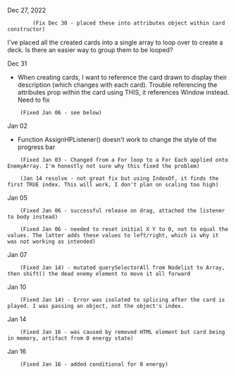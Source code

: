 Dec 27, 2022

<!-- I've created a Card class then extended this class for Attacks and Defenses. What about cards that deal damage and then get defense at same time? -->
            (Fix Dec 30 - placed these into attributes object within card constructor)
I've placed all the created cards into a single array to loop over to create a deck. Is there an easier way to group them to be looped?

Dec 31
- When creating cards, I want to reference the card drawn to display their description (which changes with each card). Trouble referencing the attributes prop within the card using THIS, it references Window instead. Need to fix
<!-- - Mousedown event and differentiate it between a drag event.  -->
<!-- - Successfully able to reset the card's position based on its inital X Y, but the eventlistener for the body remains -->
        (Fixed Jan 06 - see below)

Jan 02 
- Function AssignHPListener() doesn't work to change the style of the progress bar
<!-- - Getting TypeError: cannot read properties of undefined (reading: id) when modifying the enemy HPs. Unsure why? -->
        (Fixed Jan 03 - Changed from a For loop to a For Each applied onto EnemyArray. I'm honestly not sure why this fixed the problem)
<!-- - When DiscardUsedCard() is called, the correct HTML element is removed. However since I'm using 'splice' and finding the first valid index, it'll remove the wrong array index typically -->
        (Jan 14 resolve - not great fix but using IndexOf, it finds the first TRUE index. This will work, I don't plan on scaling too high)

Jan 05 
<!-- - Still working on mousedrag. Successfully removed event listener for the card following the cursor on mouseup. -->
        (Fixed Jan 06 - successful release on drag, attached the listener to body instead)
<!-- - Trying to reset the card to its initial position on mouseup, however the mousemove listener is being run and its value is being considered, sending the element erroneously. -->
        (Fixed Jan 06 - needed to reset initial X Y to 0, not to equal the values. The latter adds these values to left/right, which is why it was not working as intended)

Jan 07 
<!-- - Enemy.takeDamage() does not update the HTML element properly. -->
        (Fixed Jan 14) - mutated querySelectorAll from Nodelist to Array, then shift() the dead enemy element to move it all forward
Jan 10
<!-- - When using 'block' first, the next move will always be BLOCK even if it's not. This bug doesn't exist for attack, then block. However this works if played from 0 -> 5 index, not descending? -->
        (Fixed Jan 14) - Error was isolated to splicing after the card is played. I was passing an object, not the object's index.

Jan 14
<!-- When right clicking to de-select a card from play, the card is still in memory and the next card played will always be that card -->
        (Fixed Jan 16 - was caused by removed HTML element but card being in memory, artifact from 0 energy state)

Jan 16
<!-- At no energy, left clicking the card will not trigger the card but will still remove the HTML element. It remains in memory, in hand array -->
        (Fixed Jan 16 - added conditional for 0 energy)